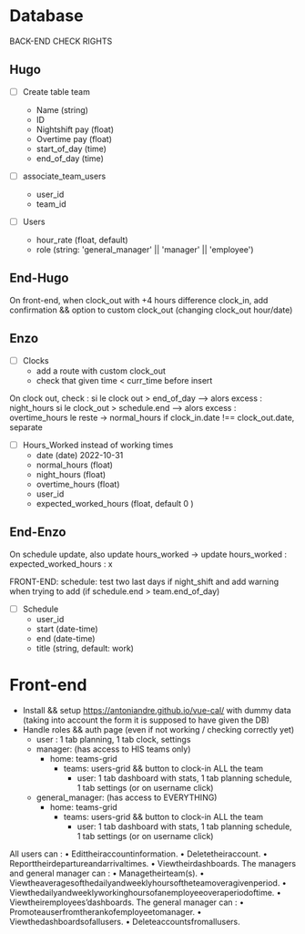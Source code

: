 
# Database
BACK-END CHECK RIGHTS


## Hugo

- [ ] Create table team 
	- Name (string)
	- ID
	- Nightshift pay (float)
	- Overtime pay (float)
	- start_of_day (time)
	- end_of_day (time) 

- [ ] associate_team_users
  - user_id
  - team_id

- [ ] Users
	- hour_rate (float, default)
	- role (string: 'general_manager' || 'manager' || 'employee')
## End-Hugo

On front-end, when clock_out with +4 hours difference clock_in, add confirmation && option to custom clock_out (changing clock_out hour/date)

## Enzo
- [ ] Clocks
	- add a route with custom clock_out
	- check that given time < curr_time before insert

On clock out, check : si le clock out > end_of_day --> alors excess : night_hours
si le clock_out > schedule.end --> alors excess : overtime_hours
le reste -> normal_hours
if clock_in.date !== clock_out.date, separate

- [ ] Hours_Worked instead of working times
	- date (date) 2022-10-31
	- normal_hours (float)
	- night_hours (float)
	- overtime_hours (float)
	- user_id
	- expected_worked_hours (float, default 0 )
## End-Enzo

On schedule update, also update hours_worked
  -> update hours_worked : expected_worked_hours : x
  
FRONT-END: schedule: test two last days if night_shift and add warning when trying to add
(if schedule.end > team.end_of_day)

- [ ] Schedule
	- user_id
	- start (date-time)
	- end (date-time)
	- title (string, default: work)

# Front-end
- Install && setup https://antoniandre.github.io/vue-cal/ with dummy data (taking into account the form it is supposed to have given the DB)
- Handle roles && auth page (even if not working / checking correctly yet)
  - user : 1 tab planning, 1 tab clock, settings
  - manager: (has access to HIS teams only)
    - home: teams-grid
      - teams: users-grid && button to clock-in ALL the team
        - user: 1 tab dashboard with stats, 1 tab planning schedule, 1 tab settings (or on username click)
  - general_manager: (has access to EVERYTHING)
    - home: teams-grid  
      - teams: users-grid && button to clock-in ALL the team
        - user: 1 tab dashboard with stats, 1 tab planning schedule, 1 tab settings (or on username click)


All users can :
• Edittheiraccountinformation.
• Deletetheiraccount.
• Reporttheirdepartureandarrivaltimes. • Viewtheirdashboards.
The managers and general manager can :
• Managetheirteam(s).
• Viewtheaveragesofthedailyandweeklyhoursoftheteamoveragivenperiod. • Viewthedailyandweeklyworkinghoursofanemployeeoveraperiodoftime. • Viewtheiremployees’dashboards.
The general manager can :
• Promoteauserfromtherankofemployeetomanager. • Viewthedashboardsofallusers.
• Deleteaccountsfromallusers.

